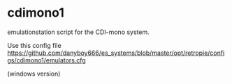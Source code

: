# cdimono1

emulationstation script for the CDI-mono system.

Use this config file https://github.com/danyboy666/es_systems/blob/master/opt/retropie/configs/cdimono1/emulators.cfg

(windows version)
